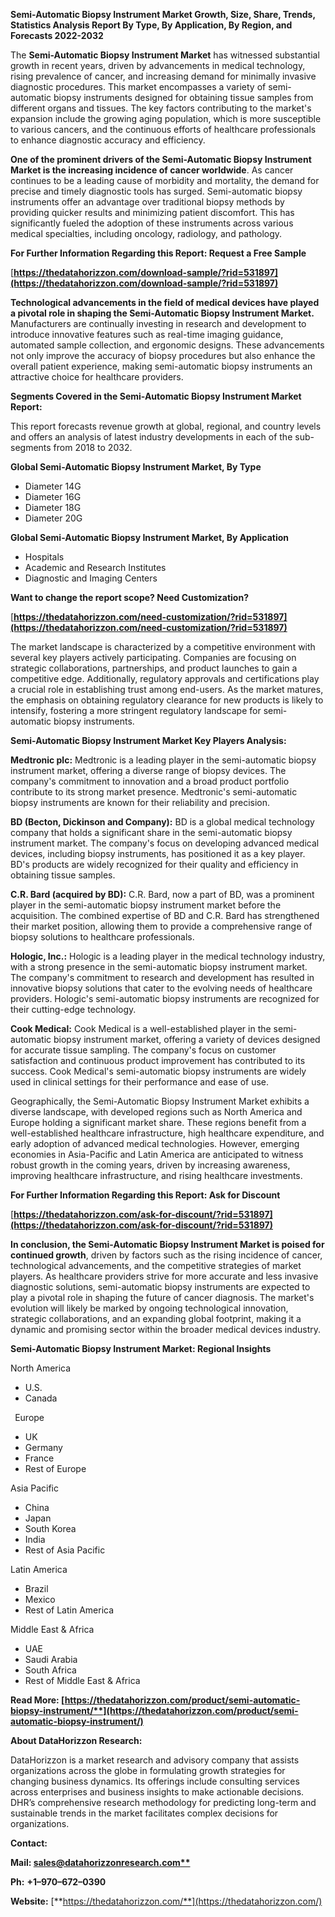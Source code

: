 ﻿**Semi-Automatic Biopsy Instrument Market Growth, Size, Share, Trends, Statistics Analysis Report By Type, By Application, By Region, and Forecasts 2022-2032**


The **Semi-Automatic Biopsy Instrument Market** has witnessed substantial growth in recent years, driven by advancements in medical technology, rising prevalence of cancer, and increasing demand for minimally invasive diagnostic procedures. This market encompasses a variety of semi-automatic biopsy instruments designed for obtaining tissue samples from different organs and tissues. The key factors contributing to the market's expansion include the growing aging population, which is more susceptible to various cancers, and the continuous efforts of healthcare professionals to enhance diagnostic accuracy and efficiency.

**One of the prominent drivers of the Semi-Automatic Biopsy Instrument Market is the increasing incidence of cancer worldwide**. As cancer continues to be a leading cause of morbidity and mortality, the demand for precise and timely diagnostic tools has surged. Semi-automatic biopsy instruments offer an advantage over traditional biopsy methods by providing quicker results and minimizing patient discomfort. This has significantly fueled the adoption of these instruments across various medical specialties, including oncology, radiology, and pathology. 

**For Further Information Regarding this Report: Request a Free Sample**	

[**https://thedatahorizzon.com/download-sample/?rid=531897](https://thedatahorizzon.com/download-sample/?rid=531897)** 

**Technological advancements in the field of medical devices have played a pivotal role in shaping the Semi-Automatic Biopsy Instrument Market.** Manufacturers are continually investing in research and development to introduce innovative features such as real-time imaging guidance, automated sample collection, and ergonomic designs. These advancements not only improve the accuracy of biopsy procedures but also enhance the overall patient experience, making semi-automatic biopsy instruments an attractive choice for healthcare providers.

**Segments Covered in the Semi-Automatic Biopsy Instrument Market Report:**

This report forecasts revenue growth at global, regional, and country levels and offers an analysis of latest industry developments in each of the sub-segments from 2018 to 2032.

**Global Semi-Automatic Biopsy Instrument Market, By Type**

- Diameter 14G
- Diameter 16G
- Diameter 18G
- Diameter 20G

**Global Semi-Automatic Biopsy Instrument Market, By Application**

- Hospitals
- Academic and Research Institutes
- Diagnostic and Imaging Centers

**Want to change the report scope? Need Customization?**

[**https://thedatahorizzon.com/need-customization/?rid=531897](https://thedatahorizzon.com/need-customization/?rid=531897)** 

The market landscape is characterized by a competitive environment with several key players actively participating. Companies are focusing on strategic collaborations, partnerships, and product launches to gain a competitive edge. Additionally, regulatory approvals and certifications play a crucial role in establishing trust among end-users. As the market matures, the emphasis on obtaining regulatory clearance for new products is likely to intensify, fostering a more stringent regulatory landscape for semi-automatic biopsy instruments.

**Semi-Automatic Biopsy Instrument Market Key Players Analysis:** 


**Medtronic plc:** Medtronic is a leading player in the semi-automatic biopsy instrument market, offering a diverse range of biopsy devices. The company's commitment to innovation and a broad product portfolio contribute to its strong market presence. Medtronic's semi-automatic biopsy instruments are known for their reliability and precision.

**BD (Becton, Dickinson and Company):** BD is a global medical technology company that holds a significant share in the semi-automatic biopsy instrument market. The company's focus on developing advanced medical devices, including biopsy instruments, has positioned it as a key player. BD's products are widely recognized for their quality and efficiency in obtaining tissue samples.

**C.R. Bard (acquired by BD):** C.R. Bard, now a part of BD, was a prominent player in the semi-automatic biopsy instrument market before the acquisition. The combined expertise of BD and C.R. Bard has strengthened their market position, allowing them to provide a comprehensive range of biopsy solutions to healthcare professionals.

**Hologic, Inc.:** Hologic is a leading player in the medical technology industry, with a strong presence in the semi-automatic biopsy instrument market. The company's commitment to research and development has resulted in innovative biopsy solutions that cater to the evolving needs of healthcare providers. Hologic's semi-automatic biopsy instruments are recognized for their cutting-edge technology.

**Cook Medical:** Cook Medical is a well-established player in the semi-automatic biopsy instrument market, offering a variety of devices designed for accurate tissue sampling. The company's focus on customer satisfaction and continuous product improvement has contributed to its success. Cook Medical's semi-automatic biopsy instruments are widely used in clinical settings for their performance and ease of use.

Geographically, the Semi-Automatic Biopsy Instrument Market exhibits a diverse landscape, with developed regions such as North America and Europe holding a significant market share. These regions benefit from a well-established healthcare infrastructure, high healthcare expenditure, and early adoption of advanced medical technologies. However, emerging economies in Asia-Pacific and Latin America are anticipated to witness robust growth in the coming years, driven by increasing awareness, improving healthcare infrastructure, and rising healthcare investments.

**For Further Information Regarding this Report: Ask for Discount**	

[**https://thedatahorizzon.com/ask-for-discount/?rid=531897](https://thedatahorizzon.com/ask-for-discount/?rid=531897)** 

**In conclusion, the Semi-Automatic Biopsy Instrument Market is poised for continued growth**, driven by factors such as the rising incidence of cancer, technological advancements, and the competitive strategies of market players. As healthcare providers strive for more accurate and less invasive diagnostic solutions, semi-automatic biopsy instruments are expected to play a pivotal role in shaping the future of cancer diagnosis. The market's evolution will likely be marked by ongoing technological innovation, strategic collaborations, and an expanding global footprint, making it a dynamic and promising sector within the broader medical devices industry.

**Semi-Automatic Biopsy Instrument Market: Regional Insights**

North America

- U.S.
- Canada

` `Europe

- UK
- Germany
- France
- Rest of Europe

Asia Pacific

- China
- Japan
- South Korea
- India
- Rest of Asia Pacific

Latin America

- Brazil
- Mexico
- Rest of Latin America

Middle East & Africa

- UAE
- Saudi Arabia
- South Africa
- Rest of Middle East & Africa

**Read More: [https://thedatahorizzon.com/product/semi-automatic-biopsy-instrument/**](https://thedatahorizzon.com/product/semi-automatic-biopsy-instrument/)** 

**About DataHorizzon Research:**

DataHorizzon is a market research and advisory company that assists organizations across the globe in formulating growth strategies for changing business dynamics. Its offerings include consulting services across enterprises and business insights to make actionable decisions. DHR’s comprehensive research methodology for predicting long-term and sustainable trends in the market facilitates complex decisions for organizations.

**Contact:**

**Mail: [sales@datahorizzonresearch.com**](mailto:sales@datahorizzonresearch.com)**

**Ph:** **+1–970–672–0390**

**Website:** [**https://thedatahorizzon.com/**](https://thedatahorizzon.com/)

